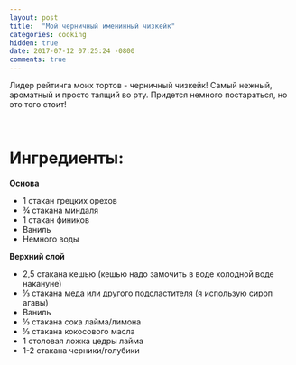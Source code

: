 ```yaml
---
layout: post
title:  "Мой черничный именинный чизкейк"
categories: cooking
hidden: true
date: 2017-07-12 07:25:24 -0800
comments: true 
---
```


Лидер рейтинга моих тортов - черничный чизкейк! Самый нежный, ароматный и просто таящий во рту.
Придется немного постараться, но это того стоит!

<!--separate--> 

# **Ингредиенты:**

**Основа**
* 1 стакан грецких орехов
* ¾ стакана миндаля
* 1 стакан фиников
* Ваниль
* Немного воды

**Верхний слой**
* 2,5 стакана кешью (кешью надо замочить в воде холодной воде накануне)
* ⅓ стакана меда или другого подсластителя (я использую сироп агавы)
* Ваниль
* ⅓ стакана сока лайма/лимона
* ⅓ стакана кокосового масла
* 1 столовая ложка цедры лайма
* 1-2 стакана черники/голубики

<!-- 
**Рецепт**

**Основа**

1. Освобождаем финики от косточек и замачиваем на пару часов.
2. Выкладываем финики и в блендер, добавляем немного воды и взбиваем до пюреобразного состояния. 
3. Добавляем грецкие орехи, миндаль, ваниль и немного воды. Все перемалываем в блендере 
5. Выкладываем массу в форму для выпечки 
Разравниваем ее по дну и по бортикам, делая тем самым основу для торта.

**Клубничный слой**

1. Орехи кешью замачиваем на 2 часа, а лучше всего это сделать на ночь. 
2. Когда орехи достаточно вымокли,  сливаем воду и перемалываем их в блендере до пюреобразной консистенции. На этом этапе добавляем кокосовое молоко (немного жидкой части и всю сливочную).
3. Добавляем к перемолотым орехам клубнику, сок половины лимона и продолжаем взбивать.
4. В самом конце добавляем мёд и снова всё хорошо взбиваем.
5. Выливаем полученную массу на основу, сверху посыпаем его кокосовой стружкой и украшаем.
6. Ставим в морозилку.

За 4 часа до подачи достаньте торт из морозилки, пусть он 30 минут постоит при комнатной температуре, а потом на 3,5 часа поставьте его в холодильник.
 -->